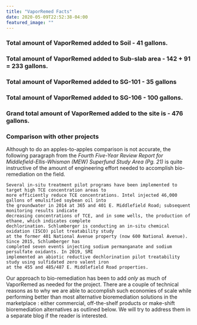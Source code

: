 ```yaml
---
title: "VaporRemed Facts"
date: 2020-05-09T22:52:38-04:00
featured_image: ""
---
```


### Total amount of VaporRemed added to Soil - 41 gallons.
### Total amount of VaporRemed added to Sub-slab area - 142 + 91 = 233 gallons.
### Total amount of VaporRemed added to SG-101 - 35 gallons
### Total amount of VaporRemed added to SG-106 - 100 gallons.


### Grand total amount of VaporRemed added to the site is - 476 gallons.



### Comparison with other projects

Although to do an apples-to-apples comparison is not accurate, the following paragraph from the 
*Fourth Five-Year Review Report for Middlefield-Ellis-Whisman (MEW) Superfund Study Area (Pg. 21)* is quite instructive of the amount of engineering effort needed to accomplish bio-remediation on the field. 

```
Several in-situ treatment pilot programs have been implemented to target high TCE concentration areas to
more efficiently reduce TCE concentrations. Intel injected 46,000 gallons of emulsified soybean oil into
the groundwater in 2014 at 365 and 401 E. Middlefield Road; subsequent monitoring results indicate
decreasing concentrations of TCE, and in some wells, the production of ethane, which indicates complete
dechlorination. Schlumberger is conducting an in-situ chemical oxidation (ISCO) pilot treatability study
at the former 401 National Avenue property (now 600 National Avenue). Since 2015, Schlumberger has
completed seven events injecting sodium permanganate and sodium persulfate oxidants. In 2019, SMI
implemented an abiotic reductive dechlorination pilot treatability study using sulfidated zero valent iron
at the 455 and 485/487 E. Middlefield Road properties.

```

Our approach to bio-remediation has been to add *only* as much of VaporRemed as needed for the project. There are a couple of technical reasons as to why we are able to accomplish such economies of scale while performing better than most alternative bioremediation solutions in the marketplace : either commercial, off-the-shelf products or make-shift bioremediation alternatives as outlined below. We will try to address them in a separate blog if the reader is interested.


